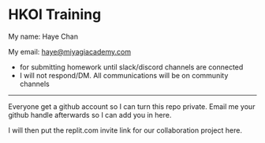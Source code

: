 # HKOI Training

My name: Haye Chan

My email: haye@miyagiacademy.com
- for submitting homework until slack/discord channels are connected
- I will not respond/DM. All communications will be on community channels

---

Everyone get a github account so I can turn this repo private.
Email me your github handle afterwards so I can add you in here.

I will then put the replit.com invite link for our collaboration project here.
